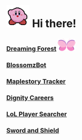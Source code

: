 # <img src="/images/kirby_wave.gif" style="margin-top: 4rem;" alt="Kirby Waving" title="Kirby Waving"> Hi there!

### <a href="https://github.com/midorinom/Dreaming-Forest">Dreaming Forest</a> <img src="/images/butterfly_logo.png"/>

### <a href="https://github.com/midorinom/blossomzBot">BlossomzBot</a>

### <a href="https://github.com/midorinom/maplestory_tracker">Maplestory Tracker</a>

### <a href="https://github.com/otwsia/Project-Dignity-Frontend">Dignity Careers</a>

### <a href="https://github.com/midorinom/lol_player_searcher">LoL Player Searcher</a> 

### <a href="https://github.com/midorinom/sword_and_shield">Sword and Shield</a>





<!--
**midorinom/midorinom** is a ✨ _special_ ✨ repository because its `README.md` (this file) appears on your GitHub profile.

Here are some ideas to get you started:

- 🔭 I’m currently working on ...
- 🌱 I’m currently learning ...
- 👯 I’m looking to collaborate on ...
- 🤔 I’m looking for help with ...
- 💬 Ask me about ...
- 📫 How to reach me: ...
- 😄 Pronouns: ...
- ⚡ Fun fact: ...
-->
